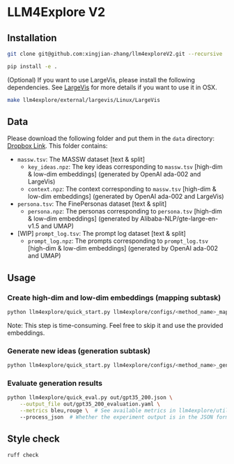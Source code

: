 # LLM4Explore V2

## Installation

```bash
git clone git@github.com:xingjian-zhang/llm4exploreV2.git --recursive
```

```bash
pip install -e .
```

(Optional) If you want to use LargeVis, please install the following
dependencies. See [LargeVis](llm4explore/external/largevis/README.md) for more
details if you want to use it in OSX.

```bash
make llm4explore/external/largevis/Linux/LargeVis
```

## Data

Please download the following folder and put them in the `data` directory:
[Dropbox
Link](https://www.dropbox.com/scl/fo/79c7obtbw9b6venmzq26b/AAaCZEdteHYiC4aJBwzbpwA?rlkey=68vtihs33b2qi0as041vwaxkx&st=5jh50ebp&dl=0).
This folder contains:

- `massw.tsv`: The MASSW dataset [text & split]
  - `key_ideas.npz`: The key ideas corresponding to `massw.tsv` [high-dim &
    low-dim embeddings] (generated by OpenAI ada-002 and LargeVis)
  - `context.npz`: The context corresponding to `massw.tsv` [high-dim &
    low-dim embeddings] (generated by OpenAI ada-002 and LargeVis)
- `persona.tsv`: The FinePersonas dataset [text & split]
  - `persona.npz`: The personas corresponding to `persona.tsv` [high-dim &
    low-dim embeddings] (generated by Alibaba-NLP/gte-large-en-v1.5 and UMAP)
- [WIP] `prompt_log.tsv`: The prompt log dataset [text & split]
  - `prompt_log.npz`: The prompts corresponding to `prompt_log.tsv` [high-dim &
    low-dim embeddings] (generated by OpenAI ada-002 and UMAP)

## Usage

### Create high-dim and low-dim embeddings (mapping subtask)

```bash
python llm4explore/quick_start.py llm4explore/configs/<method_name>_map.yaml
```

Note: This step is time-consuming. Feel free to skip it and use the provided embeddings.

### Generate new ideas (generation subtask)

```bash
python llm4explore/quick_start.py llm4explore/configs/<method_name>_gen.yaml
```

### Evaluate generation results

```bash
python llm4explore/quick_eval.py out/gpt35_200.json \
    --output_file out/gpt35_200_evaluation.yaml \
    --metrics bleu,rouge \  # See available metrics in llm4explore/utils/evaluate.py
    --process_json  # Whether the experiment output is in the JSON format, instructed by prompt.
```

## Style check

```bash
ruff check
```
